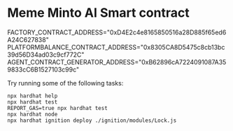 # Meme Minto AI Smart contract

FACTORY_CONTRACT_ADDRESS="0xD4E2c4e8165850516a28D885f65ed6A24C627838"
PLATFORMBALANCE_CONTRACT_ADDRESS="0x8305CA8D5475c8cb13bc39d56D34ad03c9cf772C"
AGENT_CONTRACT_GENERATOR_ADDRESS="0xB62896cA7224091087A359833cC6B1527103c99c"


Try running some of the following tasks:

```shell
npx hardhat help
npx hardhat test
REPORT_GAS=true npx hardhat test
npx hardhat node
npx hardhat ignition deploy ./ignition/modules/Lock.js
```

